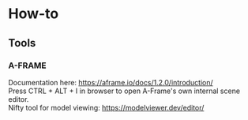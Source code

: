 # How-to

## Tools

### A-FRAME

Documentation here: https://aframe.io/docs/1.2.0/introduction/  
Press CTRL + ALT + I in browser to open A-Frame's own internal scene editor.  
Nifty tool for model viewing: https://modelviewer.dev/editor/  